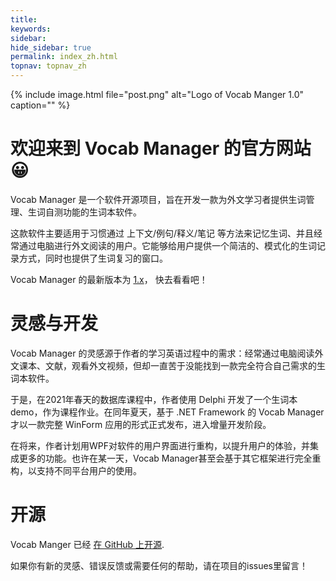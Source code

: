 ```yaml
---
title:
keywords: 
sidebar:
hide_sidebar: true
permalink: index_zh.html
topnav: topnav_zh
---
```


{% include image.html file="post.png" alt="Logo of Vocab Manger 1.0" caption="" %}

# 欢迎来到 Vocab Manager 的官方网站 😀

Vocab Manager 是一个软件开源项目，旨在开发一款为外文学习者提供生词管理、生词自测功能的生词本软件。

这款软件主要适用于习惯通过 上下文/例句/释义/笔记 等方法来记忆生词、并且经常通过电脑进行外文阅读的用户。它能够给用户提供一个简洁的、模式化的生词记录方式，同时也提供了生词复习的窗口。

Vocab Manager 的最新版本为 [1.x](./v1_zh_intro.html)， 快去看看吧！

# 灵感与开发

Vocab Manager 的灵感源于作者的学习英语过程中的需求：经常通过电脑阅读外文课本、文献，观看外文视频，但却一直苦于没能找到一款完全符合自己需求的生词本软件。

于是，在2021年春天的数据库课程中，作者使用 Delphi 开发了一个生词本demo，作为课程作业。在同年夏天，基于 .NET Framework 的 Vocab Manager 才以一款完整 WinForm 应用的形式正式发布，进入增量开发阶段。

在将来，作者计划用WPF对软件的用户界面进行重构，以提升用户的体验，并集成更多的功能。也许在某一天，Vocab Manager甚至会基于其它框架进行完全重构，以支持不同平台用户的使用。

# 开源

Vocab Manger 已经 [在 GitHub 上开源](https://github.com/cabinz/vocab-manager). 

如果你有新的灵感、错误反馈或需要任何的帮助，请在项目的issues里留言！